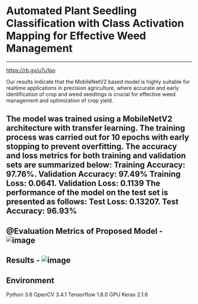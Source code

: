 # Automated Plant Seedling Classification with Class Activation Mapping for Effective Weed Management
----------------------------------------------------------------------------------------------------
https://rb.gy/u7u1po

Our results indicate that the MobileNetV2 based model is highly suitable for realtime applications in precision agriculture, where accurate and early identification of crop and weed seedlings is crucial for effective weed management and optimization of crop yield.

The model was trained using a MobileNetV2 architecture with transfer learning. The training process was carried out for 10 epochs with early stopping to prevent overfitting. The accuracy and loss metrics for both training and validation sets are summarized below:
Training Accuracy: 97.76%. Validation Accuracy: 97.49%
Training Loss: 0.0641. Validation Loss: 0.1139
The performance of the model on the test set is presented as follows:
Test Loss: 0.13207. Test Accuracy: 96.93%
----------------------------------------------------------------------------------------------------------------------------------------------------------------------------------------------
@Evaluation Metrics of Proposed Model - 
![image](https://github.com/user-attachments/assets/d8162f81-4682-40de-a9b1-ff1aa631f384)
----------------------------------------------------------------------------------------------------------------------------------------------------------------------------------------------
Results -
![image](https://github.com/user-attachments/assets/04c5f33b-0086-4a41-9d14-b7a55b96f63d)
----------------------------------------------------------------------------------------------------------------------------------------------------------------------------------------------
Environment
----------------------------------------------------------------------------------------------------------------------------------------------------------------------------------------------
Python 3.6
OpenCV 3.4.1
Tensorflow 1.8.0 GPU
Keras 2.1.6

